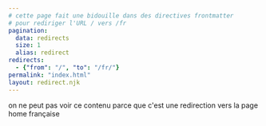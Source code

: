 ```yaml
--- 
# cette page fait une bidouille dans des directives frontmatter 
# pour rediriger l'URL / vers /fr
pagination:
  data: redirects
  size: 1
  alias: redirect
redirects:
  - {"from": "/", "to": "/fr/"}
permalink: "index.html"
layout: redirect.njk
---
```


on ne peut pas voir ce contenu parce que c'est une redirection vers la page home française